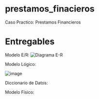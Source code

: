 # prestamos_finacieros
Caso Practico: Prestamos Financieros
# Entregables

Modelo E/R:
![Diagrama E-R](https://github.com/user-attachments/assets/2c72759e-a2d5-4df5-8598-63c4c9ad62dc)



Modelo Lógico:

![image](https://github.com/user-attachments/assets/ce8a4925-5b8e-4d8f-9c92-249441bd6315)


Diccionario de Datos:

Modelo Físico:
